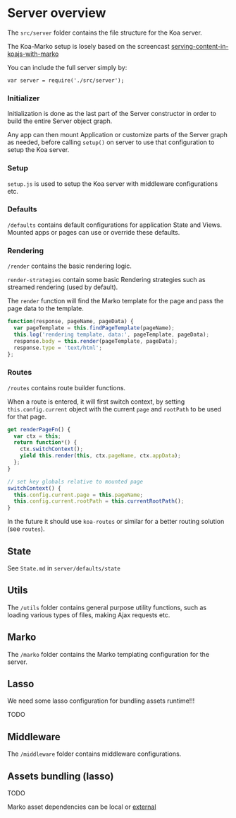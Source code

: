 # Server overview

The `src/server` folder contains the file structure for the Koa server.

The Koa-Marko setup is losely based on the screencast [serving-content-in-koajs-with-marko](http://knowthen.com/episode-8-serving-content-in-koajs-with-marko/)

You can include the full server simply by:

`var server = require('./src/server');`

### Initializer

Initialization is done as the last part of the Server constructor in order to build the entire Server object graph.

Any app can then mount Application or customize parts of the Server graph as needed, before calling `setup()` on server to use that configuration to setup the Koa server.

### Setup

`setup.js` is used to setup the Koa server with middleware configurations etc.

### Defaults

`/defaults` contains default configurations for application State and Views. Mounted apps or pages can use or override these defaults.

### Rendering

`/render` contains the basic rendering logic.

`render-strategies` contain some basic Rendering strategies such as streamed rendering (used by default).

The `render` function will find the Marko template for the page and pass the page data to the template.

```js
function(response, pageName, pageData) {
  var pageTemplate = this.findPageTemplate(pageName);
  this.log('rendering template, data:', pageTemplate, pageData);
  response.body = this.render(pageTemplate, pageData);
  response.type = 'text/html';
};
```

### Routes

`/routes` contains route builder functions.

When a route is entered, it will first switch context, by setting `this.config.current` object with the current `page` and `rootPath` to be used for that page.

```js
get renderPageFn() {
  var ctx = this;
  return function*() {
    ctx.switchContext();
    yield this.render(this, ctx.pageName, ctx.appData);
  };
}

// set key globals relative to mounted page
switchContext() {
  this.config.current.page = this.pageName;
  this.config.current.rootPath = this.currentRootPath();
}
```

In the future it should use `koa-routes` or similar for a better routing solution (see `routes`).

## State

See `State.md` in `server/defaults/state`

## Utils

The `/utils` folder contains general purpose utility functions, such as loading various types of files, making Ajax requests etc.

## Marko

The `/marko` folder contains the Marko templating configuration for the server.

## Lasso

We need some lasso configuration for bundling assets runtime!!!

TODO

## Middleware

The `/middleware` folder contains middleware configurations.

## Assets bundling (lasso)

TODO

Marko asset dependencies can be local or [external](https://github.com/lasso-js/lasso/issues/61)











